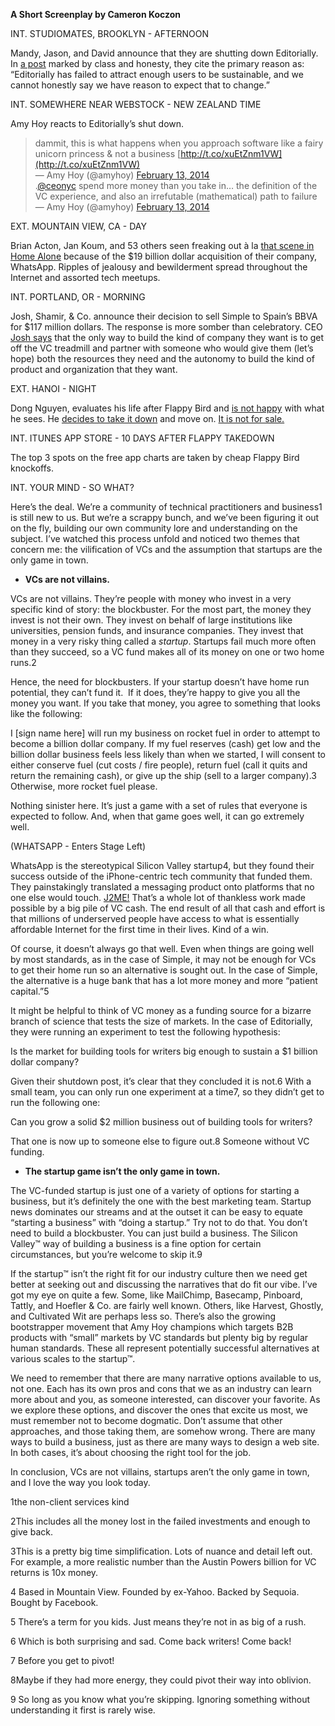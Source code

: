 

__A Short Screenplay by Cameron Koczon__

INT. STUDIOMATES, BROOKLYN - AFTERNOON

Mandy, Jason, and David announce that they are shutting down Editorially. In [a
post](http://stet.editorially.com/articles/goodbye/) marked by class and honesty, they cite the primary reason
as: “Editorially has failed to attract enough users to be sustainable, and we cannot honestly say we have
reason to expect that to change.”

INT. SOMEWHERE NEAR WEBSTOCK - NEW ZEALAND TIME

Amy Hoy reacts to Editorially’s shut down. 

>   
> dammit, this is what happens when you approach software like a fairy unicorn princess & not a business
> [http://t.co/xuEtZnm1VW](http://t.co/xuEtZnm1VW)    
> — Amy Hoy (@amyhoy) [February 13, 2014](https://twitter.com/amyhoy/statuses/434030927891558400)    
> .[@ceonyc](https://twitter.com/ceonyc) spend more money than you take in… the definition of the VC
> experience, and also an irrefutable (mathematical) path to failure    
> — Amy Hoy (@amyhoy) [February 13,
> 2014](https://twitter.com/amyhoy/statuses/434047173156564992)

EXT. MOUNTAIN VIEW, CA - DAY

Brian Acton, Jan Koum, and 53 others seen freaking out à la [that scene in Home
Alone](http://www.youtube.com/watch?v=Ny-o4zr4LY0) because of the $19 billion dollar acquisition of their
company, WhatsApp. Ripples of jealousy and bewilderment spread throughout the Internet and assorted tech
meetups.

INT. PORTLAND, OR - MORNING

Josh, Shamir, & Co. announce their decision to sell Simple to Spain’s BBVA for $117 million dollars. The
response is more somber than celebratory. CEO [Josh
says](http://recode.net/2014/02/21/why-simple-the-anti-bank-sold-to-a-giant-real-bank/) that the only way to
build the kind of company they want is to get off the VC treadmill and partner with someone who would give
them (let’s hope) both the resources they need and the autonomy to build the kind of product and
organization that they want.

EXT. HANOI - NIGHT

Dong Nguyen, evaluates his life after Flappy Bird and [is not
happy](https://twitter.com/dongatory/statuses/432095426854912000) with what he sees. He [decides to take it
down](https://twitter.com/dongatory/statuses/432227971173068800) and move on. [It is not for
sale.](https://twitter.com/dongatory/statuses/432233975797383168)

INT. ITUNES APP STORE - 10 DAYS AFTER FLAPPY TAKEDOWN

The top 3 spots on the free app charts are taken by cheap Flappy Bird knockoffs.



INT. YOUR MIND - SO WHAT?

Here’s the deal. We’re a community of technical practitioners and business1 is still new to us. But
we’re a scrappy bunch, and we’ve been figuring it out on the fly, building our own community lore and
understanding on the subject. I’ve watched this process unfold and noticed two themes that concern me: the
vilification of VCs and the assumption that startups are the only game in town.

 *  __VCs are not villains.__

VCs are not villains. They’re people with money who invest in a very specific kind of story: the
blockbuster. For the most part, the money they invest is not their own. They invest on behalf of large
institutions like universities, pension funds, and insurance companies. They invest that money in a very risky
thing called a *startup*. Startups fail much more often than they succeed, so a VC fund makes all of its money
on one or two home runs.2

Hence, the need for blockbusters. If your startup doesn’t have home run potential, they can’t fund it.
 If it does, they’re happy to give you all the money you want. If you take that money, you agree to
something that looks like the following:

I [sign name here] will run my business on rocket fuel in order to attempt to become a billion dollar company.
If my fuel reserves (cash) get low and the billion dollar business feels less likely than when we started, I
will consent to either conserve fuel (cut costs / fire people), return fuel (call it quits and return the
remaining cash), or give up the ship (sell to a larger company).3 Otherwise, more rocket fuel please.

Nothing sinister here. It’s just a game with a set of rules that everyone is expected to follow. And, when
that game goes well, it can go extremely well.

(WHATSAPP - Enters Stage Left)

WhatsApp is the stereotypical Silicon Valley startup4, but they found their success outside of the
iPhone-centric tech community that funded them. They painstakingly translated a messaging product onto
platforms that no one else would touch.
[J2ME!](http://blog.textit.in/your-path-to-a-$16b-exit-build-a-j2me-app) That’s a whole lot of thankless
work made possible by a big pile of VC cash. The end result of all that cash and effort is that millions of
underserved people have access to what is essentially affordable Internet for the first time in their lives.
Kind of a win.

Of course, it doesn’t always go that well. Even when things are going well by most standards, as in the case
of Simple, it may not be enough for VCs to get their home run so an alternative is sought out. In the case of
Simple, the alternative is a huge bank that has a lot more money and more “patient capital.”5

It might be helpful to think of VC money as a funding source for a bizarre branch of science that tests the
size of markets. In the case of Editorially, they were running an experiment to test the following
hypothesis:

Is the market for building tools for writers big enough to sustain a $1 billion dollar company?

Given their shutdown post, it’s clear that they concluded it is not.6 With a small team, you can only run
one experiment at a time7, so they didn’t get to run the following one:

Can you grow a solid $2 million business out of building tools for writers?

That one is now up to someone else to figure out.8 Someone without VC funding.

 *  __The startup game isn’t the only game in town.__

The VC-funded startup is just one of a variety of options for starting a business, but it’s definitely the
one with the best marketing team. Startup news dominates our streams and at the outset it can be easy to
equate “starting a business” with “doing a startup.” Try not to do that. You don’t need to build a
blockbuster. You can just build a business. The Silicon Valley™ way of building a business is a fine option
for certain circumstances, but you’re welcome to skip it.9

If the startup™ isn’t the right fit for our industry culture then we need get better at seeking out and
discussing the narratives that do fit our vibe. I’ve got my eye on quite a few. Some, like MailChimp,
Basecamp, Pinboard, Tattly, and Hoefler & Co. are fairly well known. Others, like Harvest, Ghostly, and
Cultivated Wit are perhaps less so. There’s also the growing bootstrapper movement that Amy Hoy champions
which targets B2B products with “small” markets by VC standards but plenty big by regular human standards.
These all represent potentially successful alternatives at various scales to the startup™.

We need to remember that there are many narrative options available to us, not one. Each has its own pros and
cons that we as an industry can learn more about and you, as someone interested, can discover your favorite.
As we explore these options, and discover the ones that excite us most, we must remember not to become
dogmatic. Don’t assume that other approaches, and those taking them, are somehow wrong. There are many ways
to build a business, just as there are many ways to design a web site. In both cases, it’s about choosing
the right tool for the job.

In conclusion, VCs are not villains, startups aren’t the only game in town, and I love the way you look
today.

1the non-client services kind

2This includes all the money lost in the failed investments and enough to give back.

3This is a pretty big time simplification. Lots of nuance and detail left out. For example, a more realistic
number than the Austin Powers billion for VC returns is 10x money. 

4 Based in Mountain View. Founded by ex-Yahoo. Backed by Sequoia. Bought by Facebook.

5 There’s a term for you kids. Just means they’re not in as big of a rush.

6 Which is both surprising and sad. Come back writers! Come back!

7 Before you get to pivot!

8Maybe if they had more energy, they could pivot their way into oblivion. 

9 So long as you know what you’re skipping. Ignoring something without understanding it first is rarely
wise. 